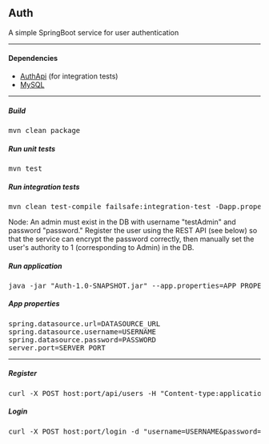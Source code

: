 ## Auth

A simple SpringBoot service for user authentication

<hr>

#### Dependencies
* [AuthApi](https://github.com/r-c-s/AuthApi) (for integration tests)
* [MySQL](https://dev.mysql.com/downloads/)

<hr>

##### Build

<pre>
mvn clean package
</pre>

##### Run unit tests

<pre>
mvn test
</pre>

##### Run integration tests

<pre>
mvn clean test-compile failsafe:integration-test -Dapp.properties=APP_PROPERTIES_FILE
</pre>

Node: An admin must exist in the DB with username "testAdmin" and password "password." Register the user using the REST API (see below) so that the service can encrypt the password correctly, then manually set the user's authority to 1 (corresponding to Admin) in the DB.

##### Run application

<pre>
java -jar "Auth-1.0-SNAPSHOT.jar" --app.properties=APP_PROPERTIES_FILE 
</pre>


##### App properties

<pre>
spring.datasource.url=DATASOURCE_URL
spring.datasource.username=USERNAME
spring.datasource.password=PASSWORD
server.port=SERVER_PORT
</pre>

<hr>

##### Register

<pre>
curl -X POST host:port/api/users -H "Content-type:application/json" -d "{\"username\":\"USERNAME\",\"password\":\"PASSWORD\"}"
</pre>

##### Login

<pre>
curl -X POST host:port/login -d "username=USERNAME&password=PASSWORD" -c cookies
</pre>